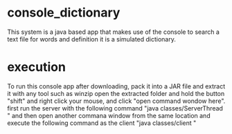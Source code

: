 # console_dictionary
This system is a java based app that makes use of the console to search a text file for words and definition it is a simulated dictionary.

# execution
To run this console app after downloading, pack it into a JAR file and extract it with any tool such as winzip
open the extracted folder and hold the button "shift" and right click your mouse, and click "open command wondow here".
first run the server with the following command "java classes/ServerThread <port address>"
and then open another commana window from the same location and execute the following command as the client "java classes/client <ip address of sever> <port address of serve> <the word to seacrh for from the dictionary>"
